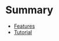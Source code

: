 # Summary

* [Features](features.md)
* [Tutorial](git+https://github.com/miloyip/rapidjson.git/doc/tutorial.md)